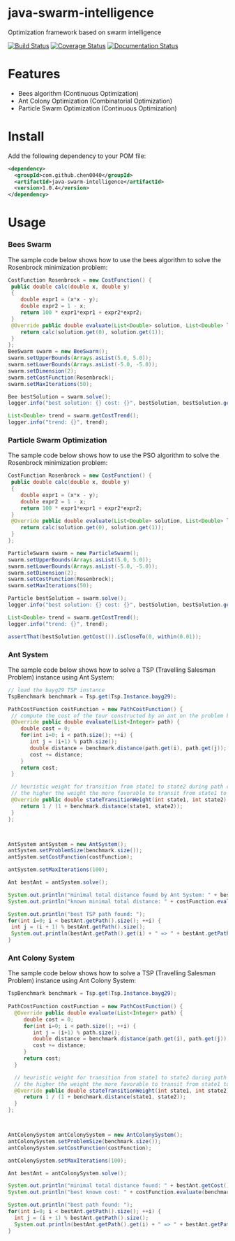 # java-swarm-intelligence

Optimization framework based on swarm intelligence

[![Build Status](https://travis-ci.org/chen0040/java-swarm-intelligence.svg?branch=master)](https://travis-ci.org/chen0040/java-swarm-intelligence) [![Coverage Status](https://coveralls.io/repos/github/chen0040/java-swarm-intelligence/badge.svg?branch=master)](https://coveralls.io/github/chen0040/java-swarm-intelligence?branch=master) [![Documentation Status](https://readthedocs.org/projects/java-swarm-intelligence/badge/?version=latest)](http://java-swarm-intelligence.readthedocs.io/en/latest/?badge=latest)


# Features

* Bees algorithm (Continuous Optimization)
* Ant Colony Optimization (Combinatorial Optimization)
* Particle Swarm Optimization (Continuous Optimization)

# Install

Add the following dependency to your POM file:

```xml
<dependency>
  <groupId>com.github.chen0040</groupId>
  <artifactId>java-swarm-intelligence</artifactId>
  <version>1.0.4</version>
</dependency>
```

# Usage

### Bees Swarm 

The sample code below shows how to use the bees algorithm to solve the Rosenbrock minimization problem:

```java
CostFunction Rosenbrock = new CostFunction() {
 public double calc(double x, double y)
 {
    double expr1 = (x*x - y);
    double expr2 = 1 - x;
    return 100 * expr1*expr1 + expr2*expr2;
 }
 @Override public double evaluate(List<Double> solution, List<Double> lowerBounds, List<Double> upperBounds) {
    return calc(solution.get(0), solution.get(1));
 }
};
BeeSwarm swarm = new BeeSwarm();
swarm.setUpperBounds(Arrays.asList(5.0, 5.0));
swarm.setLowerBounds(Arrays.asList(-5.0, -5.0));
swarm.setDimension(2);
swarm.setCostFunction(Rosenbrock);
swarm.setMaxIterations(50);

Bee bestSolution = swarm.solve();
logger.info("best solution: {} cost: {}", bestSolution, bestSolution.getCost());

List<Double> trend = swarm.getCostTrend();
logger.info("trend: {}", trend);
```

### Particle Swarm Optimization

The sample code below shows how to use the PSO algorithm to solve the Rosenbrock minimization problem:

```java
CostFunction Rosenbrock = new CostFunction() {
 public double calc(double x, double y)
 {
    double expr1 = (x*x - y);
    double expr2 = 1 - x;
    return 100 * expr1*expr1 + expr2*expr2;
 }
 @Override public double evaluate(List<Double> solution, List<Double> lowerBounds, List<Double> upperBounds) {
    return calc(solution.get(0), solution.get(1));
 }
};

ParticleSwarm swarm = new ParticleSwarm();
swarm.setUpperBounds(Arrays.asList(5.0, 5.0));
swarm.setLowerBounds(Arrays.asList(-5.0, -5.0));
swarm.setDimension(2);
swarm.setCostFunction(Rosenbrock);
swarm.setMaxIterations(50);

Particle bestSolution = swarm.solve();
logger.info("best solution: {} cost: {}", bestSolution, bestSolution.getCost());

List<Double> trend = swarm.getCostTrend();
logger.info("trend: {}", trend);

assertThat(bestSolution.getCost()).isCloseTo(0, within(0.01));
```

### Ant System

The sample code below shows how to solve a TSP (Travelling Salesman Problem) instance using Ant System:
 
 ```java
 // load the bayg29 TSP instance
 TspBenchmark benchmark = Tsp.get(Tsp.Instance.bayg29);
 
PathCostFunction costFunction = new PathCostFunction() {
  // compute the cost of the tour constructed by an ant on the problem bayg29
  @Override public double evaluate(List<Integer> path) {
     double cost = 0;
     for(int i=0; i < path.size(); ++i) {
        int j = (i+1) % path.size();
        double distance = benchmark.distance(path.get(i), path.get(j));
        cost += distance;
     }
     return cost;
  }

  // heuristic weight for transition from state1 to state2 during path construction
  // the higher the weight the more favorable to transit from state1 to state2
  @Override public double stateTransitionWeight(int state1, int state2) {
     return 1 / (1 + benchmark.distance(state1, state2));
  }
};



AntSystem antSystem = new AntSystem();
antSystem.setProblemSize(benchmark.size());
antSystem.setCostFunction(costFunction);

antSystem.setMaxIterations(100);

Ant bestAnt = antSystem.solve();

System.out.println("minimal total distance found by Ant System: " + bestAnt.getCost());
System.out.println("known minimal total distance: " + costFunction.evaluate(benchmark.optTour()));

System.out.println("best TSP path found: ");
for(int i=0; i < bestAnt.getPath().size(); ++i) {
  int j = (i + 1) % bestAnt.getPath().size();
  System.out.println(bestAnt.getPath().get(i) + " => " + bestAnt.getPath().get(j));
}
```
 
 ### Ant Colony System
 
 The sample code below shows how to solve a TSP (Travelling Salesman Problem) instance using Ant Colony System:
  
```java
TspBenchmark benchmark = Tsp.get(Tsp.Instance.bayg29);
 
PathCostFunction costFunction = new PathCostFunction() {
  @Override public double evaluate(List<Integer> path) {
     double cost = 0;
     for(int i=0; i < path.size(); ++i) {
        int j = (i+1) % path.size();
        double distance = benchmark.distance(path.get(i), path.get(j));
        cost += distance;
     }
     return cost;
  }

  // heuristic weight for transition from state1 to state2 during path construction
  // the higher the weight the more favorable to transit from state1 to state2
  @Override public double stateTransitionWeight(int state1, int state2) {
     return 1 / (1 + benchmark.distance(state1, state2));
  }
};



AntColonySystem antColonySystem = new AntColonySystem();
antColonySystem.setProblemSize(benchmark.size());
antColonySystem.setCostFunction(costFunction);

antColonySystem.setMaxIterations(100);

Ant bestAnt = antColonySystem.solve();

System.out.println("minimal total distance found: " + bestAnt.getCost());
System.out.println("best known cost: " + costFunction.evaluate(benchmark.optTour()));

System.out.println("best path found: ");
for(int i=0; i < bestAnt.getPath().size(); ++i) {
  int j = (i + 1) % bestAnt.getPath().size();
  System.out.println(bestAnt.getPath().get(i) + " => " + bestAnt.getPath().get(j));
}
```


